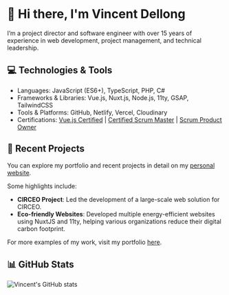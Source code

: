 # 👋 Hi there, I'm Vincent Dellong

I’m a project director and software engineer with over 15 years of experience in web development, project management, and technical leadership.

## 💻 Technologies & Tools

- Languages: JavaScript (ES6+), TypeScript, PHP, C#
- Frameworks & Libraries: Vue.js, Nuxt.js, Node.js, 11ty, GSAP, TailwindCSS
- Tools & Platforms: GitHub, Netlify, Vercel, Cloudinary
- Certifications: [Vue.js Certified](https://certificates.dev/vuejs/certificates/9c5c946e-03d1-4b46-a951-ad5b61770de0) | [Certified Scrum Master](https://www.credly.com/badges/6d890ee4-0b7e-4551-b036-cfa7f9ae6fe3) | [Scrum Product Owner](https://www.credly.com/badges/ee8126dc-e6c5-4028-89f9-c3f8d0a8e830)

## 🚀 Recent Projects

You can explore my portfolio and recent projects in detail on my [personal website](https://berava.netlify.app/).

Some highlights include:
- **CIRCEO Project**: Led the development of a large-scale web solution for CIRCEO.
- **Eco-friendly Websites**: Developed multiple energy-efficient websites using NuxtJS and 11ty, helping various organizations reduce their digital carbon footprint.


For more examples of my work, visit my portfolio [here](https://berava.netlify.app/).


## 📊 GitHub Stats

![Vincent's GitHub stats](https://github-readme-stats.vercel.app/api?username=berava&show_icons=true&theme=radical)


